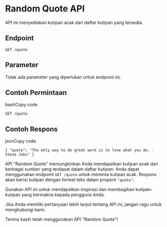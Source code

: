 # Random Quote API

API ini menyediakan kutipan acak dari daftar kutipan yang tersedia.

## Endpoint

`GET /quote`

## Parameter

Tidak ada parameter yang diperlukan untuk endpoint ini.

## Contoh Permintaan

bashCopy code

`GET /quote`

## Contoh Respons

jsonCopy code

`{
  "quote": "The only way to do great work is to love what you do. - Steve Jobs"
}`

API "Random Quote" memungkinkan Anda mendapatkan kutipan acak dari berbagai sumber yang terdapat dalam daftar kutipan. Anda dapat menggunakan endpoint `GET /quote` untuk meminta kutipan acak. Respons akan berisi kutipan dengan format teks dalam properti `"quote"`.

Gunakan API ini untuk mendapatkan inspirasi dan membagikan kutipan-kutipan yang bermakna kepada pengguna Anda.

Jika Anda memiliki pertanyaan lebih lanjut tentang API ini, jangan ragu untuk menghubungi kami.

Terima kasih telah menggunakan API "Random Quote"!
